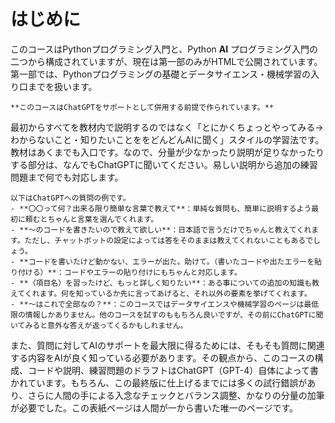 # はじめに

このコースはPythonプログラミング入門と、Python **AI** プログラミング入門の二つから構成されていますが、現在は第一部のみがHTMLで公開されています。第一部では、Pythonプログラミングの基礎とデータサイエンス・機械学習の入り口までを扱います。


```{attention} 
**このコースはChatGPTをサポートとして併用する前提で作られています。**
```

最初からすべてを教材内で説明するのではなく「とにかくちょっとやってみる→わからないこと・知りたいことををどんどんAIに聞く」スタイルの学習法です。教材はあくまでも入口です。なので、分量が少なかったり説明が足りなかったりする部分は、なんでもChatGPTに聞いてください。易しい説明から追加の練習問題まで何でも対応します。

```{note}
以下はChatGPTへの質問の例です。
- **〇〇って何？出来る限り簡単な言葉で教えて**：単純な質問も、簡単に説明するよう最初に頼むとちゃんと言葉を選んでくれます。
- **～のコードを書きたいので教えて欲しい**：日本語で言うだけでちゃんと教えてくれます。ただし、チャットボットの設定によっては答をそのままは教えてくれないこともあるでしょう。
- **コードを書いたけど動かない、エラーが出た。助けて。（書いたコードや出たエラーを貼り付ける）**：コードやエラーの貼り付けにもちゃんと対応します。
- **（項目名）を習ったけど、もっと詳しく知りたい**：ある事についての追加の知識も教えてくれます。何を知っているか先に言ってあげると、それ以外の要素を挙げてくれます。
- **～はこれで全部なの？**：このコースではデータサイエンスや機械学習のページは最低限の情報しかありません。他のコースを試すのももちろん良いですが、その前にChatGPTに聞いてみると意外な答えが返ってくるかもしれません。
```


また、質問に対してAIのサポートを最大限に得るためには、そもそも質問に関連する内容をAIが良く知っている必要があります。その観点から、このコースの構成、コードや説明、練習問題のドラフトはChatGPT（GPT-4）自体によって書かれています。もちろん、この最終版に仕上げるまでには多くの試行錯誤があり、さらに人間の手による入念なチェックとバランス調整、かなりの分量の加筆が必要でした。この表紙ページは人間が一から書いた唯一のページです。

